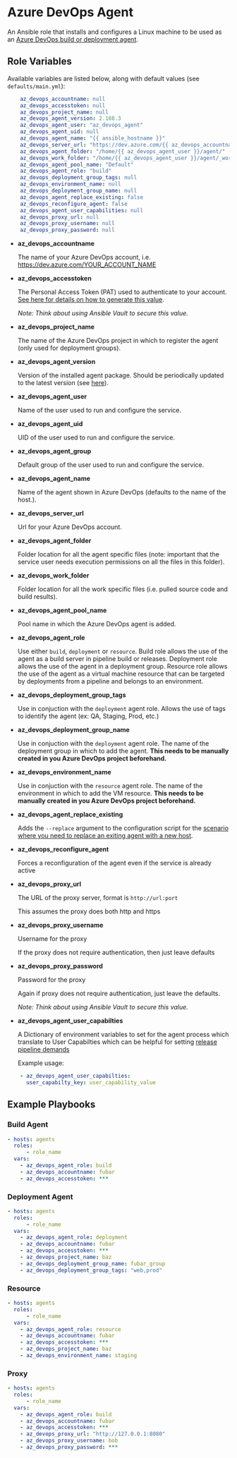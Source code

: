 # Azure DevOps Agent

An Ansible role that installs and configures a Linux machine to be used as an [Azure DevOps build or deployment agent](https://docs.microsoft.com/en-us/azure/devops/pipelines/agents/v2-linux?view=azure-devops).

## Role Variables

Available variables are listed below, along with default values (see `defaults/main.yml`):

```yaml
    az_devops_accountname: null
    az_devops_accesstoken: null
    az_devops_project_name: null
    az_devops_agent_version: 2.188.3
    az_devops_agent_user: "az_devops_agent"
    az_devops_agent_uid: null
    az_devops_agent_name: "{{ ansible_hostname }}"
    az_devops_server_url: "https://dev.azure.com/{{ az_devops_accountname }}"
    az_devops_agent_folder: "/home/{{ az_devops_agent_user }}/agent/"
    az_devops_work_folder: "/home/{{ az_devops_agent_user }}/agent/_work"
    az_devops_agent_pool_name: "Default"
    az_devops_agent_role: "build"
    az_devops_deployment_group_tags: null
    az_devops_environment_name: null
    az_devops_deployment_group_name: null
    az_devops_agent_replace_existing: false
    az_devops_reconfigure_agent: false
    az_devops_agent_user_capabilities: null
    az_devops_proxy_url: null
    az_devops_proxy_username: null
    az_devops_proxy_password: null
```

- **az_devops_accountname**

  The name of your Azure DevOps account, i.e. https://dev.azure.com/YOUR_ACCOUNT_NAME

- **az_devops_accesstoken**

  The Personal Access Token (PAT) used to authenticate to your account. [See here for details on how to generate this value](https://docs.microsoft.com/en-us/azure/devops/pipelines/agents/v2-linux?view=vsts#authenticate-with-a-personal-access-token-pat).

  _Note: Think about using Ansible Vault to secure this value._

- **az_devops_project_name**

  The name of the Azure DevOps project in which to register the agent (only used for deployment groups).

- **az_devops_agent_version**

  Version of the installed agent package. Should be periodically updated to the latest version (see [here](https://github.com/microsoft/azure-pipelines-agent/releases/latest)).

- **az_devops_agent_user**

  Name of the user used to run and configure the service.

- **az_devops_agent_uid**

  UID of the user used to run and configure the service.

- **az_devops_agent_group**

  Default group of the user used to run and configure the service.

- **az_devops_agent_name**

  Name of the agent shown in Azure DevOps (defaults to the name of the host.).

- **az_devops_server_url**

  Url for your Azure DevOps account.

- **az_devops_agent_folder**

  Folder location for all the agent specific files (note: important that the service user needs execution permissions on all the files in this folder).

- **az_devops_work_folder**

  Folder location for all the work specific files (i.e. pulled source code and build results).

- **az_devops_agent_pool_name**

  Pool name in which the Azure DevOps agent is added.

- **az_devops_agent_role**

  Use either `build`, `deployment` or `resource`. Build role allows the use of the agent as a build server in pipeline build or releases. Deployment role allows the use of the agent in a deployment group. Resource role allows the use of the agent as a virtual machine resource that can be targeted by deployments from a pipeline and belongs to an environment.

- **az_devops_deployment_group_tags**

  Use in conjuction with the `deployment` agent role. Allows the use of tags to identify the agent (ex: QA, Staging, Prod, etc.)

- **az_devops_deployment_group_name**

  Use in conjuction with the `deployment` agent role. The name of the deployment group in which to add the agent.  **This needs to be manually created in you Azure DevOps project beforehand.**

- **az_devops_environment_name**

  Use in conjuction with the `resource` agent role. The name of the environment in which to add the VM resource.  **This needs to be manually created in you Azure DevOps project beforehand.**

- **az_devops_agent_replace_existing**

  Adds the `--replace` argument to the configuration script for the [scenario where you need to replace an exiting agent with a new host](https://docs.microsoft.com/en-us/azure/devops/pipelines/agents/v2-linux?view=azure-devops#pool-and-agent-names).

- **az_devops_reconfigure_agent**

  Forces a reconfiguration of the agent even if the service is already active

- **az_devops_proxy_url**

  The URL of the proxy server, format is `http://url:port`

  This assumes the proxy does both http and https

- **az_devops_proxy_username**

  Username for the proxy

  If the proxy does not require authentication, then just leave defaults

- **az_devops_proxy_password**

  Password for the proxy

  Again if proxy does not require authentication, just leave the defaults.

  _Note: Think about using Ansible Vault to secure this value._

- **az_devops_agent_user_capabilties**

  A Dictionary of environment variables to set for the agent process which translate to User Capabilties which can be helpful for setting [release pipeline demands](https://docs.microsoft.com/en-us/azure/devops/pipelines/process/demands?view=azure-devops&tabs=yaml)

  Example usage:

```yaml
    - az_devops_agent_user_capabilties:
      user_capabilty_key: user_capability_value
```

## Example Playbooks

### Build Agent

```yaml
- hosts: agents
  roles:
      - role_name
  vars:
    - az_devops_agent_role: build
    - az_devops_accountname: fubar
    - az_devops_accesstoken: ***
```

### Deployment Agent

```yaml
- hosts: agents
  roles:
      - role_name
  vars:
    - az_devops_agent_role: deployment
    - az_devops_accountname: fubar
    - az_devops_accesstoken: ***
    - az_devops_project_name: baz
    - az_devops_deployment_group_name: fubar_group
    - az_devops_deployment_group_tags: "web,prod"
```

### Resource

```yaml
- hosts: agents
  roles:
      - role_name
  vars:
    - az_devops_agent_role: resource
    - az_devops_accountname: fubar
    - az_devops_accesstoken: ***
    - az_devops_project_name: baz
    - az_devops_environment_name: staging
```

### Proxy

```yaml
- hosts: agents
  roles:
      - role_name
  vars:
    - az_devops_agent_role: build
    - az_devops_accountname: fubar
    - az_devops_accesstoken: ***
    - az_devops_proxy_url: "http://127.0.0.1:8080"
    - az_devops_proxy_username: bob
    - az_devops_proxy_password: ***
```
